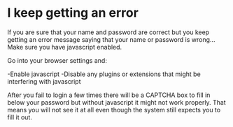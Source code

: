 # I keep getting an error

If you are sure that your name and password are correct but you keep getting an error message saying that your name or password is wrong... Make sure you have javascript enabled.

Go into your browser settings and:

-Enable javascript
-Disable any plugins or extensions that might be interfering with javascript

After you fail to login a few times there will be a CAPTCHA box to fill in below your password but without javascript it might not work properly. That means you will not see it at all even though the system still expects you to fill it out.

